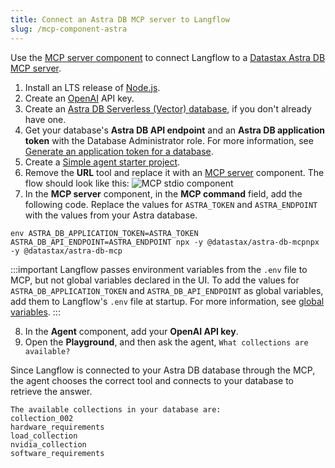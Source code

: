 ```yaml
---
title: Connect an Astra DB MCP server to Langflow
slug: /mcp-component-astra
---
```


Use the [MCP server component](/components-tools#mcp-server) to connect Langflow to a [Datastax Astra DB MCP server](https://github.com/datastax/astra-db-mcp).

1. Install an LTS release of [Node.js](https://docs.npmjs.com/downloading-and-installing-node-js-and-npm).
2. Create an [OpenAI](https://platform.openai.com/) API key.
3. Create an [Astra DB Serverless (Vector) database](https://docs.datastax.com/en/astra-db-serverless/databases/create-database.html#create-vector-database), if you don't already have one.
4. Get your database's **Astra DB API endpoint** and an **Astra DB application token** with the Database Administrator role. For more information, see [Generate an application token for a database](https://docs.datastax.com/en/astra-db-serverless/administration/manage-application-tokens.html#database-token).
5. Create a [Simple agent starter project](/starter-projects-simple-agent).
6. Remove the **URL** tool and replace it with an [MCP server](/components-tools#mcp-server) component.
The flow should look like this:
![MCP stdio component](/img/mcp-server-component.png)
7. In the **MCP server** component, in the **MCP command** field, add the following code.
Replace the values for `ASTRA_TOKEN` and `ASTRA_ENDPOINT` with the values from your Astra database.

```text
env ASTRA_DB_APPLICATION_TOKEN=ASTRA_TOKEN ASTRA_DB_API_ENDPOINT=ASTRA_ENDPOINT npx -y @datastax/astra-db-mcpnpx -y @datastax/astra-db-mcp
```

:::important
Langflow passes environment variables from the `.env` file to MCP, but not global variables declared in the UI.
To add the values for `ASTRA_DB_APPLICATION_TOKEN` and `ASTRA_DB_API_ENDPOINT` as global variables, add them to Langflow's `.env` file at startup.
For more information, see [global variables](/configuration-global-variables).
:::

8. In the **Agent** component, add your **OpenAI API key**.
9. Open the **Playground**, and then ask the agent, `What collections are available?`

Since Langflow is connected to your Astra DB database through the MCP, the agent chooses the correct tool and connects to your database to retrieve the answer.
```text
The available collections in your database are:
collection_002
hardware_requirements
load_collection
nvidia_collection
software_requirements
```